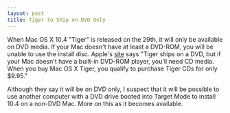 ```yaml
---
layout: post
title: Tiger to Ship on DVD Only
---
```

When Mac OS X 10.4 "Tiger" is released on the 29th, it will only be available on DVD media. If your Mac doesn't have at least a DVD-ROM, you will be unable to use the install disc. Apple's [site](http://www.apple.com/macosx/upgrade/) says "Tiger ships on a DVD, but if your Mac doesn't have a built-in DVD-ROM player, you'll need CD media. When you buy Mac OS X Tiger, you qualify to purchase Tiger CDs for only $9.95."

Although they say it will be on DVD only, I suspect that it will be possible to use another computer with a DVD drive booted into Target Mode to install 10.4 on a non-DVD Mac.  More on this as it becomes available.

